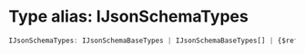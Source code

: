 # Type alias: IJsonSchemaTypes

```ts
IJsonSchemaTypes: IJsonSchemaBaseTypes | IJsonSchemaBaseTypes[] | {$ref: string;}
```
